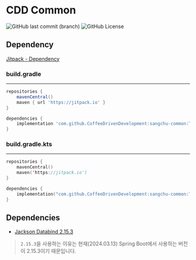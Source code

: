 # CDD Common

![GitHub last commit (branch)](https://img.shields.io/github/last-commit/CoffeeDrivenDevelopment/sangchu-common/main)
![GitHub License](https://img.shields.io/badge/license-MIT-blue)


## Dependency

[Jitpack - Dependency]()

### build.gradle

---

```groovy
repositories {
    mavenCentral()
    maven { url 'https://jitpack.io' }
}

dependencies {
    implementation 'com.github.CoffeeDrivenDevelopment:sangchu-common:Tag'
}
```

### build.gradle.kts

---

```kts
repositories {
    mavenCentral()
    maven('https://jitpack.io')
}

dependencies {
    implementation("com.github.CoffeeDrivenDevelopment:sangchu-common:Tag")
}
```

## Dependencies

- [Jackson Databind 2.15.3](https://mvnrepository.com/artifact/com.fasterxml.jackson.core/jackson-databind/2.15.3)

> `2.15.3`을 사용하는 이유는 현재(2024.03.13) Spring Boot에서 사용하는 버전이 2.15.3이기 때문입니다.